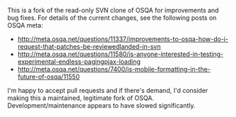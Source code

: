This is a fork of the read-only SVN clone of OSQA for improvements and bug fixes. For details of the current changes, see the following posts on OSQA meta:

* http://meta.osqa.net/questions/11337/improvements-to-osqa-how-do-i-request-that-patches-be-reviewedlanded-in-svn
* http://meta.osqa.net/questions/11580/is-anyone-interested-in-testing-experimental-endless-pagingpjax-loading
* http://meta.osqa.net/questions/7400/is-mobile-formatting-in-the-future-of-osqa/11550

I'm happy to accept pull requests and if there's demand, I'd consider making this a maintained, legitimate fork of OSQA. Development/maintenance appears to have slowed significantly.
